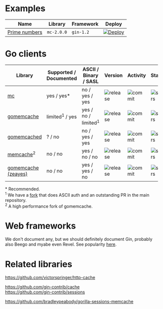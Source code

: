 # Examples

| Name | Library | Framework | Deploy |
| ---  | ---     | ---       | ---    |
| [Prime numbers](https://github.com/memcachier/examples-gin) | `mc-2.0.0` | `gin-1.2` | [![Deploy](https://www.herokucdn.com/deploy/button.png)](https://heroku.com/deploy?template=https://github.com/memcachier/examples-gin) |

# Go clients

| Library | Supported / Documented | ASCII / Binary / SASL | Version | Activity | Stars |
| ---     | ---                    | ---           | ---     | ---      | ---   |
| [mc](https://github.com/memcachier/mc) | yes / yes\* | no / yes / yes |  ![release](https://img.shields.io/github/release/memcachier/mc.svg?maxAge=3600) | ![commit](https://img.shields.io/github/last-commit/memcachier/mc/master.svg?maxAge=3600) | ![stars](https://img.shields.io/github/stars/memcachier/mc.svg?style=social&maxAge=3600) |
| [gomemcache](https://github.com/bradfitz/gomemcache) | limited<sup>1</sup> / yes | yes / no / limited<sup>1</sup> |  ![release](https://img.shields.io/github/release/bradfitz/gomemcache.svg?maxAge=3600) | ![commit](https://img.shields.io/github/last-commit/bradfitz/gomemcache/master.svg?maxAge=3600) | ![stars](https://img.shields.io/github/stars/bradfitz/gomemcache.svg?style=social&maxAge=3600) |
| [gomemcached](https://github.com/dustin/gomemcached) | ? / no | no / yes / yes |  ![release](https://img.shields.io/github/release/dustin/gomemcached.svg?maxAge=3600) | ![commit](https://img.shields.io/github/last-commit/dustin/gomemcached/master.svg?maxAge=3600) | ![stars](https://img.shields.io/github/stars/dustin/gomemcached.svg?style=social&maxAge=3600) |
| [memcache](https://github.com/rainycape/memcache)<sup>2</sup> | no / no | yes / no / no |  ![release](https://img.shields.io/github/release/rainycape/memcache.svg?maxAge=3600) | ![commit](https://img.shields.io/github/last-commit/rainycape/memcache/master.svg?maxAge=3600) | ![stars](https://img.shields.io/github/stars/rainycape/memcache.svg?style=social&maxAge=3600) |
| [gomemcache (zeayes)](https://github.com/zeayes/gomemcache) | no / no | yes / yes / no |  ![release](https://img.shields.io/github/release/zeayes/gomemcache.svg?maxAge=3600) | ![commit](https://img.shields.io/github/last-commit/zeayes/gomemcache/master.svg?maxAge=3600) | ![stars](https://img.shields.io/github/stars/zeayes/gomemcache.svg?style=social&maxAge=3600) |

\* Recommended.  
<sup>1</sup> We have a [fork](https://github.com/memcachier/gomemcache) that does
ASCII auth and an outstanding PR in the main repository.  
<sup>2</sup> A high performance fork of gomemcache.  

# Web frameworks

We don't document any, but we should definitely document Gin, probably also
Beego and myabe even Revel. See popularity
[here](http://www.timqian.com/star-history/#gin-gonic/gin&astaxie/beego&revel/revel).


# Related libraries
https://github.com/victorspringer/http-cache

https://github.com/gin-contrib/cache  
https://github.com/gin-contrib/sessions

https://github.com/bradleypeabody/gorilla-sessions-memcache
